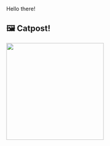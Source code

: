 Hello there!



## 🖼️ Catpost!

<sub>
    <img src="https://cdn2.thecatapi.com/images/boq.jpg" height="256">
</sub>

